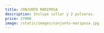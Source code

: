```yaml
---
title: CONJUNTO MARIPOSA
description: Incluye collar y 2 pulseras.
price: 27000
image: /static/images/conjunto-mariposa.jpg
---
```

